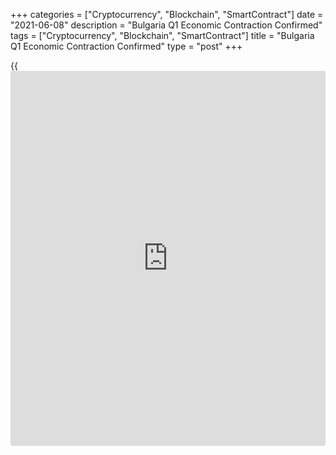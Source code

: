 +++
categories = ["Cryptocurrency", "Blockchain", "SmartContract"]
date = "2021-06-08"
description = "Bulgaria Q1 Economic Contraction Confirmed"
tags = ["Cryptocurrency", "Blockchain", "SmartContract"]
title = "Bulgaria Q1 Economic Contraction Confirmed"
type = "post"
+++

{{<iframe id="large-banner" src="https://www.bounty.group/#slide=14.0" width="100%" height="600" scrolling="no" style="border: 0px solid rgb(216, 221, 230); border-radius: 3px;">}}

Bulgaria's [economy][1] contracted at a slower pace in the first quarter
of the year and remained stuck in a severe recession, latest data from
the statistical office confirmed Tuesday.

Gross domestic product decreased a seasonally adjusted 1.8 percent year-
on-year following a 3.8 percent fall in the fourth quarter.

Consumption, investments and imports grew, while exports dropped
sharply.

Compared to the previous quarter, GDP rose 2.5 percent in the first
quarter after a 2.2 percent gain in the previous three months.

The flash estimates were thus confirmed.

The gross value added decreased 1.7 percent, revised from 1.6 percent,
after a 3.9 percent drop in the previous quarter.

For comments and feedback [contact](https://www.playgroundfx.com/contact/): editorial@rtt[news](https://www.letsplayfx.com/blog/forex-news-website/).com

[Economic News][1]

 **What parts of the world are seeing the best (and worst) economic
performances lately? Click[here][2] to check out our [Econ Scorecard][2]
and find out! See up-to-the-moment [ranking](https://www.playgroundfx.com/blog/crypto-exchange-ranking/)s for the best and worst
performers in [GDP][3], [unemployment rate][4], [inflation][5] and much
more.**

   1. www.rtt[news](https://www.letsplayfx.com/blog/forex-news-website/).com/Content/EconomicNews.aspx
   2. www.rtt[news](https://www.letsplayfx.com/blog/forex-news-website/).com/economic-scorecard/world-rank/PPI/highest-performance.aspx
   3. www.rtt[news](https://www.letsplayfx.com/blog/forex-news-website/).com/economic-scorecard/world-rank/GDP/highest-performance.aspx
   4. www.rtt[news](https://www.letsplayfx.com/blog/forex-news-website/).com/economic-scorecard/world-rank/unemployment-rate/lowest-performance.aspx
   5. www.rtt[news](https://www.letsplayfx.com/blog/forex-news-website/).com/economic-scorecard/world-rank/CPI/highest-performance.aspx
